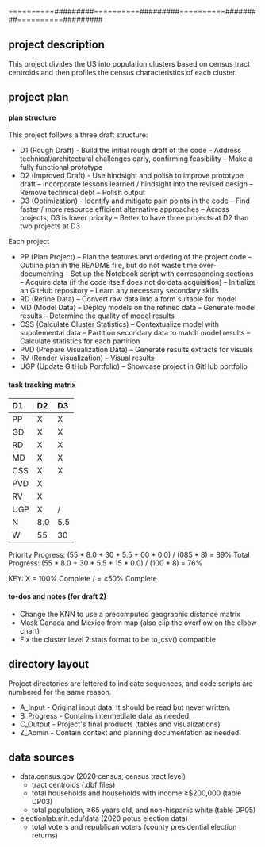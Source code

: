 
==========#########==========#########==========#########==========#########

## project description

This project divides the US into population clusters based on census tract
centroids and then profiles the census characteristics of each cluster.

## project plan

#### plan structure

This project follows a three draft structure:
+ D1 (Rough Draft) - Build the initial rough draft of the code
  – Address technical/architectural challenges early, confirming feasibility
  – Make a fully functional prototype
+ D2 (Improved Draft) - Use hindsight and polish to improve prototype draft
  – Incorporate lessons learned / hindsight into the revised design
  – Remove technical debt
  – Polish output
+ D3 (Optimization) - Identify and mitigate pain points in the code
  – Find faster / more resource efficient alternative approaches
  – Across projects, D3 is lower priority
    – Better to have three projects at D2 than two projects at D3

Each project
+ PP  (Plan Project) – Plan the features and ordering of the project code
  – Outline plan in the README file, but do not waste time over-documenting
  – Set up the Notebook script with corresponding sections
  – Acquire data (if the code itself does not do data acquisition)
  – Initialize an GitHub repository
  – Learn any necessary secondary skills
+ RD  (Refine Data) – Convert raw data into a form suitable for model
+ MD  (Model Data) – Deploy models on the refined data
  – Generate model results
  – Determine the quality of model results
+ CSS (Calculate Cluster Statistics) – Contextualize model with supplemental data
  – Partition secondary data to match model results
  – Calculate statistics for each partition
+ PVD (Prepare Visualization Data) – Generate results extracts for visuals
+ RV  (Render Visualization) – Visual results
+ UGP (Update GitHub Portfolio) –  Showcase project in GitHub portfolio

#### task tracking matrix

   | D1| D2| D3|
   |:- |:- |:- |
PP | X | X |   |
GD | X | X |   |
RD | X | X |   |
MD | X | X |   |
CSS| X | X |   |
PVD| X |   |   |
RV | X |   |   |
UGP| X | / |   |
N  |8.0|5.5|0.0|
W  | 55| 30| 15|

Priority Progress: (55 * 8.0 + 30 * 5.5 + 00 * 0.0) / (085 * 8) = 89%
   Total Progress: (55 * 8.0 + 30 * 5.5 + 15 * 0.0) / (100 * 8) = 76%

KEY:
X = 100% Complete
/ = ≥50% Complete


#### to-dos and notes (for draft 2)
+ Change the KNN to use a precomputed geographic distance matrix
+ Mask Canada and Mexico from map (also clip the overflow on the elbow chart)
+ Fix the cluster level 2 stats format to be to_csv() compatible

## directory layout

Project directories are lettered to indicate sequences, and code scripts are
numbered for the same reason.
+ A_Input - Original input data.  It should be read but never written.
+ B_Progress - Contains intermediate data as needed.
+ C_Output - Project's final products (tables and visualizations)
+ Z_Admin - Contain context and planning documentation as needed.

## data sources
+ data.census.gov (2020 census; census tract level)
    + tract centroids (.dbf files)
    + total households and households with income ≥$200,000 (table DP03)
    + total population, ≥65 years old, and non-hispanic white (table DP05)
+ electionlab.mit.edu/data (2020 potus election data)
    + total voters and republican voters (county presidential election returns)
